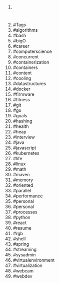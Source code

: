 1. #
1. #Tags
1. #algorithms
1. #bash
1. #bigO
1. #career
1. #computerscience
1. #concurrent
1. #containerization
1. #containers
1. #content
1. #cooling
1. #datastructures
1. #docker
1. #firmware
1. #fitness
1. #git
1. #go
1. #goals
1. #hashing
1. #health
1. #heap
1. #interview
1. #java
1. #javascript
1. #kubernetes
1. #life
1. #linux
1. #math
1. #maven
1. #memory
1. #oriented
1. #parallel
1. #performance
1. #personal
1. #personal
1. #processes
1. #python
1. #react
1. #resume
1. #rgb
1. #shell
1. #spring
1. #streaming
1. #sysadmin
1. #virtualenvironment
1. #virtualization
1. #webcam
1. #webdev
